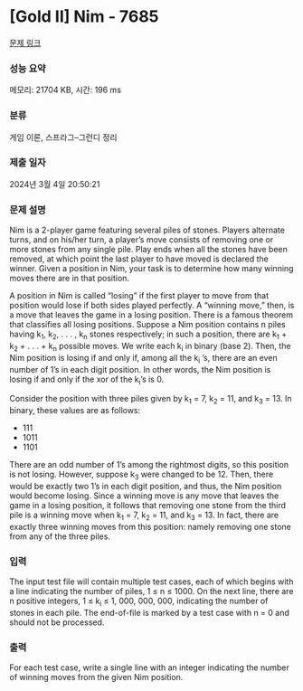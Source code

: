 # [Gold II] Nim - 7685 

[문제 링크](https://www.acmicpc.net/problem/7685) 

### 성능 요약

메모리: 21704 KB, 시간: 196 ms

### 분류

게임 이론, 스프라그–그런디 정리

### 제출 일자

2024년 3월 4일 20:50:21

### 문제 설명

<p>Nim is a 2-player game featuring several piles of stones. Players alternate turns, and on his/her turn, a player’s move consists of removing one or more stones from any single pile. Play ends when all the stones have been removed, at which point the last player to have moved is declared the winner. Given a position in Nim, your task is to determine how many winning moves there are in that position.</p>

<p>A position in Nim is called “losing” if the first player to move from that position would lose if both sides played perfectly. A “winning move,” then, is a move that leaves the game in a losing position. There is a famous theorem that classifies all losing positions. Suppose a Nim position contains n piles having k<sub>1</sub>, k<sub>2</sub>, . . . , k<sub>n</sub> stones respectively; in such a position, there are k<sub>1</sub> + k<sub>2</sub> + . . . + k<sub>n</sub> possible moves. We write each k<sub>i</sub> in binary (base 2). Then, the Nim position is losing if and only if, among all the k<sub>i</sub> ’s, there are an even number of 1’s in each digit position. In other words, the Nim position is losing if and only if the xor of the k<sub>i</sub>’s is 0.</p>

<p>Consider the position with three piles given by k<sub>1</sub> = 7, k<sub>2</sub> = 11, and k<sub>3</sub> = 13. In binary, these values are as follows:</p>

<ul>
	<li>111</li>
	<li>1011</li>
	<li>1101</li>
</ul>

<p>There are an odd number of 1’s among the rightmost digits, so this position is not losing. However, suppose k<sub>3</sub> were changed to be 12. Then, there would be exactly two 1’s in each digit position, and thus, the Nim position would become losing. Since a winning move is any move that leaves the game in a losing position, it follows that removing one stone from the third pile is a winning move when k<sub>1</sub> = 7, k<sub>2</sub> = 11, and k<sub>3</sub> = 13. In fact, there are exactly three winning moves from this position: namely removing one stone from any of the three piles.</p>

### 입력 

 <p>The input test file will contain multiple test cases, each of which begins with a line indicating the number of piles, 1 ≤ n ≤ 1000. On the next line, there are n positive integers, 1 ≤ k<sub>i</sub> ≤ 1, 000, 000, 000, indicating the number of stones in each pile. The end-of-file is marked by a test case with n = 0 and should not be processed.</p>

### 출력 

 <p>For each test case, write a single line with an integer indicating the number of winning moves from the given Nim position.</p>

